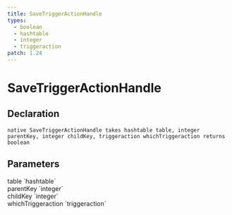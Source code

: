 ```yaml
---
title: SaveTriggerActionHandle
types:
  - boolean
  - hashtable
  - integer
  - triggeraction
patch: 1.24
---
```


# SaveTriggerActionHandle

## Declaration

```
native SaveTriggerActionHandle takes hashtable table, integer parentKey, integer childKey, triggeraction whichTriggeraction returns boolean
```

## Parameters
<dl>
  <dt>table `hashtable`</dt>
  <dd></dd>

  <dt>parentKey `integer`</dt>
  <dd></dd>

  <dt>childKey `integer`</dt>
  <dd></dd>

  <dt>whichTriggeraction `triggeraction`</dt>
  <dd></dd>
</dl>